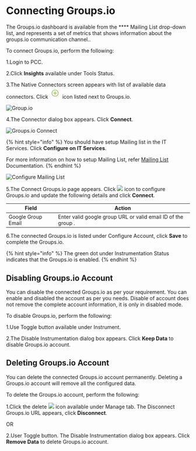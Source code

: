 # Connecting Groups.io

The Groups.io dashboard is available from the \*\*\*\* Mailing List drop-down list, and represents a set of metrics that shows information about the groups.io communication channel..

To connect Groups.io, perform the following:

1.Login to PCC.

2.Click **Insights** available under Tools Status.

3.The Native Connectors screen appears with list of available data connectors. Click ![](../../../.gitbook/assets/Connect.png) icon listed next to Groups.io.

![Group.io](../../../.gitbook/assets/Groups\_io.png)

4.The Connector dialog box appears. Click **Connect**.

![Groups.io Connect](../../../.gitbook/assets/Groups\_io\_Connect.png)

{% hint style="info" %}
You should have setup Mailing list in the IT Services. Click **Configure on IT Services**.

For more information on how to setup Mailing List, refer [Mailing List](https://docs.linuxfoundation.org/lfx/project-control-center-pre-release/it-services-for-a-project/mailing-list) Documentation.
{% endhint %}

![Configure Mailing List](../../../.gitbook/assets/Mailing\_List.png)

5.The Connect Groups.io page appears. Click ![](<../../../.gitbook/assets/Con\_Icon (1).png>) icon to configure Groups.io and update the following details and click **Connect**.

| Field              | Action                                                        |
| ------------------ | ------------------------------------------------------------- |
| Google Group Email | Enter valid google group URL or valid email ID of the group . |

6.The connected Groups.io is listed under Configure Account, click **Save** to complete the Groups.io.

{% hint style="info" %}
The green dot under Instrumentation Status indicates that the Groups.io is enabled.
{% endhint %}

## Disabling Groups.io Account

You can disable the connected Groups.io as per your requirement. You can enable and disabled the account as per you needs. Disable of account does not remove the complete account information, it is only in disabled mode.

To disable Groups.io, perform the following:

1.Use Toggle button available under Instrument.

2.The Disable Instrumentation dialog box appears. Click **Keep Data** to disable Groups.io account.

## Deleting Groups.io Account

You can delete the connected Groups.io account permanently. Deleting a Groups.io account will remove all the configured data.

To delete the Groups.io account, perform the following:

1.Click the delete ![](../../../.gitbook/assets/Delete\_Icon.png) icon available under Manage tab. The Disconnect Groups.io URL appears, click **Disconnect**.

OR

2.User Toggle button. The Disable Instrumentation dialog box appears. Click **Remove Data** to delete Groups.io account.
